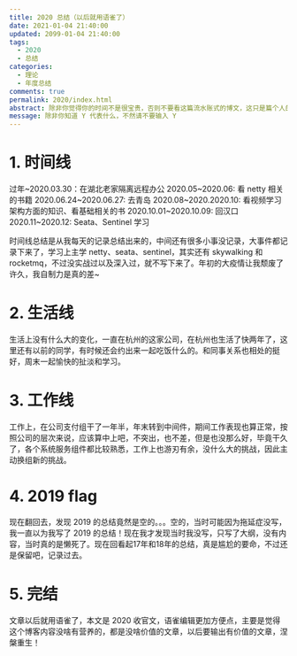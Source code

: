 ```yaml
---
title: 2020 总结（以后就用语雀了）
date: 2021-01-04 21:40:00
updated: 2099-01-04 21:40:00
tags:
  - 2020
  - 总结
categories: 
  - 理论
  - 年度总结
comments: true
permalink: 2020/index.html
abstract: 除非你觉得你的时间不是很宝贵，否则不要看这篇流水账式的博文，这只是篇个人的工作的学习一个总结而已，没有包含任何的技术细节
message: 除非你知道 Y 代表什么，不然请不要输入 Y
---
```


<!--more-->

# 1. 时间线

过年~2020.03.30：在湖北老家隔离远程办公
2020.05~2020.06: 看 netty 相关的书籍
2020.06.24~2020.06.27: 去青岛
2020.08~2020.2020.10: 看视频学习架构方面的知识、看基础相关的书
2020.10.01~2020.10.09: 回汉口
2020.11~2020.12: Seata、Sentinel 学习

时间线总结是从我每天的记录总结出来的，中间还有很多小事没记录，大事件都记录下来了，学习上主学 netty、seata、sentinel，其实还有 skywalking 和 rocketmq，不过没实战过以及深入过，就不写下来了。年初的大疫情让我颓废了许久，我自制力是真的差~

# 2. 生活线

生活上没有什么大的变化，一直在杭州的这家公司，在杭州也生活了快两年了，这里还有以前的同学，有时候还会约出来一起吃饭什么的。和同事关系也相处的挺好，周末一起愉快的扯淡和学习。

# 3. 工作线

工作上，在公司支付组干了一年半，年末转到中间件，期间工作表现也算正常，按照公司的层次来说，应该算中上吧，不突出，也不差，但是也没那么好，毕竟干久了，各个系统服务组件都比较熟悉，工作上也游刃有余，没什么大的挑战，因此主动换组新的挑战。

# 4. 2019 flag

现在翻回去，发现 2019 的总结竟然是空的。。。空的，当时可能因为拖延症没写，我一直以为我写了 2019 的总结！现在我才发现当时我没写，只写了大纲，没有内容，当时真的是懒死了。现在回看起17年和18年的总结，真是尴尬的要命，不过还是保留吧，记录过去。

# 5. 完结

文章以后就用语雀了，本文是 2020 收官文，语雀编辑更加方便点，主要是觉得这个博客内容没啥有营养的，都是没啥价值的文章，以后要输出有价值的文章，涅槃重生！
